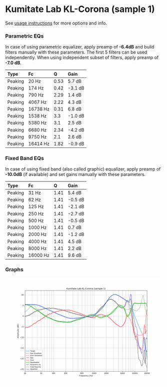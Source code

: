# Kumitate Lab KL-Corona (sample 1)
See [usage instructions](https://github.com/jaakkopasanen/AutoEq#usage) for more options and info.

### Parametric EQs
In case of using parametric equalizer, apply preamp of **-6.4dB** and build filters manually
with these parameters. The first 5 filters can be used independently.
When using independent subset of filters, apply preamp of **-7.0 dB**.

| Type    | Fc       |    Q | Gain    |
|:--------|:---------|:-----|:--------|
| Peaking | 20 Hz    | 0.53 | 5.7 dB  |
| Peaking | 174 Hz   | 0.42 | -3.1 dB |
| Peaking | 790 Hz   | 2.29 | 1.4 dB  |
| Peaking | 4067 Hz  | 2.22 | 4.3 dB  |
| Peaking | 16738 Hz | 0.31 | 6.8 dB  |
| Peaking | 1538 Hz  | 3.3  | -1.0 dB |
| Peaking | 5380 Hz  | 3.1  | 2.5 dB  |
| Peaking | 6680 Hz  | 2.34 | -4.2 dB |
| Peaking | 9750 Hz  | 2.1  | 2.6 dB  |
| Peaking | 16414 Hz | 1.82 | -0.9 dB |

### Fixed Band EQs
In case of using fixed band (also called graphic) equalizer, apply preamp of **-10.0dB**
(if available) and set gains manually with these parameters.

| Type    | Fc       |    Q | Gain    |
|:--------|:---------|:-----|:--------|
| Peaking | 31 Hz    | 1.41 | 5.4 dB  |
| Peaking | 62 Hz    | 1.41 | -0.5 dB |
| Peaking | 125 Hz   | 1.41 | -2.1 dB |
| Peaking | 250 Hz   | 1.41 | -2.7 dB |
| Peaking | 500 Hz   | 1.41 | -0.5 dB |
| Peaking | 1000 Hz  | 1.41 | 0.7 dB  |
| Peaking | 2000 Hz  | 1.41 | -1.2 dB |
| Peaking | 4000 Hz  | 1.41 | 4.5 dB  |
| Peaking | 8000 Hz  | 1.41 | 2.2 dB  |
| Peaking | 16000 Hz | 1.41 | 9.6 dB  |

### Graphs
![](./Kumitate%20Lab%20KL-Corona%20(sample%201).png)